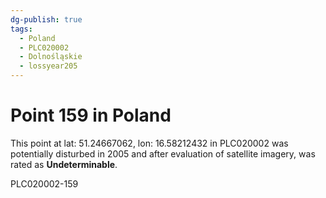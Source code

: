 ```yaml
---
dg-publish: true
tags:
  - Poland
  - PLC020002
  - Dolnośląskie
  - lossyear205
---
```


# Point 159 in Poland

This point at lat: 51.24667062, lon: 16.58212432 in PLC020002 was potentially disturbed in 2005 and after evaluation of satellite imagery, was rated as **Undeterminable**.



PLC020002-159